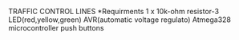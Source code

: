 TRAFFIC CONTROL LINES
*Requirments
1 x 10k-ohm resistor-3
LED(red,yellow,green)
AVR(automatic voltage regulato)
Atmega328 microcontroller
push buttons



